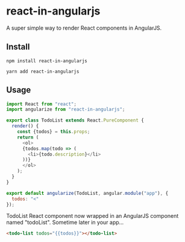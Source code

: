 # react-in-angularjs

A super simple way to render React components in AngularJS.

## Install
`npm install react-in-angularjs`

`yarn add react-in-angularjs`

## Usage

```js
import React from "react";
import angularize from "react-in-angularjs";

export class TodoList extends React.PureComponent {
  render() {
    const {todos} = this.props;
    return (
      <ol>
      {todos.map(todo => (
        <li>{todo.description}</li>
      ))}
      </ol>
    );
  }
}

export default angularize(TodoList, angular.module("app"), {
  todos: "<"	
});
```

TodoList React component now wrapped in an AngularJS component named "todoList". Sometime later in your app...

```html
<todo-list todos="{{todos}}"></todo-list>
```